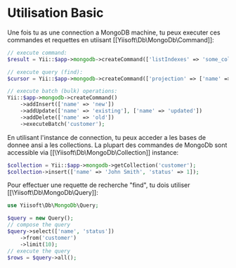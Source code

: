 Utilisation Basic
=================

Une fois tu as une connection a MongoDB machine, tu peux executer ces commandes et requettes en utiisant 
[[Yiisoft\Db\MongoDb\Command]]:

```php
// execute command:
$result = Yii::$app->mongodb->createCommand(['listIndexes' => 'some_collection'])->execute();

// execute query (find):
$cursor = Yii::$app->mongodb->createCommand(['projection' => ['name' => true]])->query('some_collection');

// execute batch (bulk) operations:
Yii::$app->mongodb->createCommand()
    ->addInsert(['name' => 'new'])
    ->addUpdate(['name' => 'existing'], ['name' => 'updated'])
    ->addDelete(['name' => 'old'])
    ->executeBatch('customer');
```

En utilisant l'instance de connection, tu peux acceder a les bases de donnee ansi a les collections.
La plupart des commandes de MongoDb sont accessible via [[\Yiisoft\Db\MongoDb\Collection]] instance: 

```php
$collection = Yii::$app->mongodb->getCollection('customer');
$collection->insert(['name' => 'John Smith', 'status' => 1]);
```

Pour effectuer une requette de recherche "find", tu dois utiliser [[\Yiisoft\Db\MongoDb\Query]]: 

```php
use Yiisoft\Db\MongoDb\Query;

$query = new Query();
// compose the query
$query->select(['name', 'status'])
    ->from('customer')
    ->limit(10);
// execute the query
$rows = $query->all();
```

